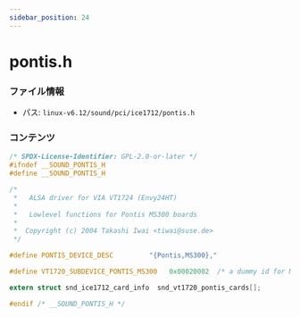 ```yaml
---
sidebar_position: 24
---
```

# pontis.h

### ファイル情報

- パス: `linux-v6.12/sound/pci/ice1712/pontis.h`

### コンテンツ

```h
/* SPDX-License-Identifier: GPL-2.0-or-later */
#ifndef __SOUND_PONTIS_H
#define __SOUND_PONTIS_H

/*
 *   ALSA driver for VIA VT1724 (Envy24HT)
 *
 *   Lowlevel functions for Pontis MS300 boards
 *
 *	Copyright (c) 2004 Takashi Iwai <tiwai@suse.de>
 */      

#define PONTIS_DEVICE_DESC 	       "{Pontis,MS300},"

#define VT1720_SUBDEVICE_PONTIS_MS300	0x00020002	/* a dummy id for MS300 */

extern struct snd_ice1712_card_info  snd_vt1720_pontis_cards[];

#endif /* __SOUND_PONTIS_H */

```
